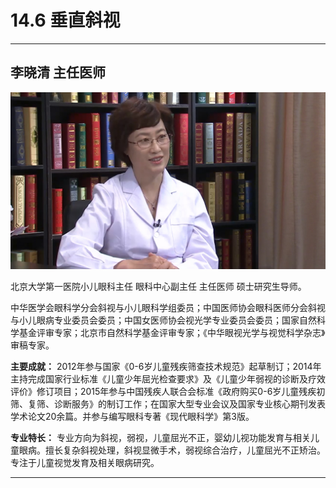 # 14.6 垂直斜视

---

## 李晓清 主任医师

![1683871909046](image/c14_006/1683871909046.png)

北京大学第一医院小儿眼科主任 眼科中心副主任 主任医师 硕士研究生导师。

中华医学会眼科学分会斜视与小儿眼科学组委员；中国医师协会眼科医师分会斜视与小儿眼病专业委员会委员；中国女医师协会视光学专业委员会委员；国家自然科学基金评审专家；北京市自然科学基金评审专家；《中华眼视光学与视觉科学杂志》审稿专家。


**主要成就：** 2012年参与国家《0-6岁儿童残疾筛查技术规范》起草制订；2014年主持完成国家行业标准《儿童少年屈光检查要求》及《儿童少年弱视的诊断及疗效评价》修订项目；2015年参与中国残疾人联合会标准《政府购买0-6岁儿童残疾初筛、复筛、诊断服务》的制订工作；在国家大型专业会议及国家专业核心期刊发表学术论文20余篇。并参与编写眼科专著《现代眼科学》第3版。


**专业特长：** 专业方向为斜视，弱视，儿童屈光不正，婴幼儿视功能发育与相关儿童眼病。擅长复杂斜视处理，斜视显微手术，弱视综合治疗，儿童屈光不正矫治。专注于儿童视觉发育及相关眼病研究。

---
